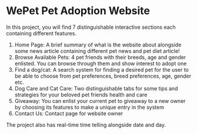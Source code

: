 # WePet Pet Adoption Website
In this project, you will find 7 distinguishable interactive sections each containing different features.
1. Home Page: A brief summary of what is the website about alongside some news article containing different pet news and pet diet article!
2. Browse Available Pets: 4 pet friends with their breeds, age and gender enlisted. You can browse through them and show interest to adopt one
3. Find a dog/cat: A search system for finding a desired pet for the user to be able to choose from pet preferences, breed preferences, age, gender etc.
4. Dog Care and Cat Care: Two distinguishable tabs for some tips and strategies for your beloved pet friends health and care
5. Giveaway: You can enlist your current pet to giveaway to a new owner by choosing its features to make a unique entry in the system
6. Contact Us: Contact page for website owner

The project also has real-time time telling alongside date and day. 
